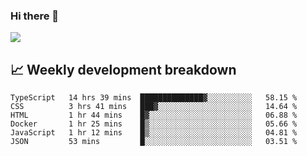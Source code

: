 ### Hi there 👋
<img align="center" src="https://github-readme-stats.vercel.app/api?username=Tumao727&show_icons=true&hide_title=true&theme=dracula" />


## 📈 Weekly development breakdown
<!--START_SECTION:waka-->

```text
TypeScript   14 hrs 39 mins  ██████████████▓░░░░░░░░░░   58.15 %
CSS          3 hrs 41 mins   ███▓░░░░░░░░░░░░░░░░░░░░░   14.64 %
HTML         1 hr 44 mins    █▓░░░░░░░░░░░░░░░░░░░░░░░   06.88 %
Docker       1 hr 25 mins    █▒░░░░░░░░░░░░░░░░░░░░░░░   05.66 %
JavaScript   1 hr 12 mins    █▒░░░░░░░░░░░░░░░░░░░░░░░   04.81 %
JSON         53 mins         █░░░░░░░░░░░░░░░░░░░░░░░░   03.51 %
```

<!--END_SECTION:waka-->